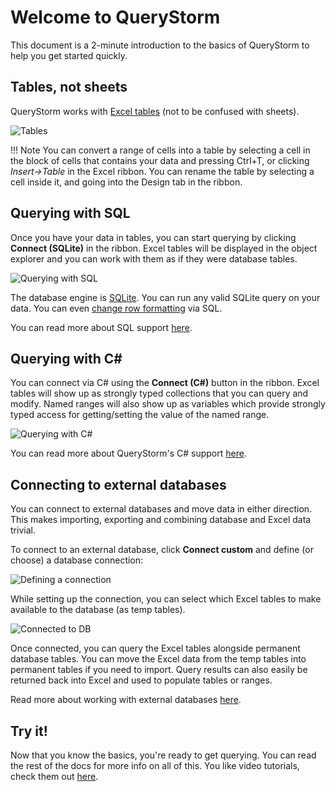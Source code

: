 # Welcome to QueryStorm

This document is a 2-minute introduction to the basics of QueryStorm to help you get started quickly.

## Tables, not sheets
QueryStorm works with [Excel tables](https://support.office.com/en-us/article/overview-of-excel-tables-7ab0bb7d-3a9e-4b56-a3c9-6c94334e492c "Excel tables") (not to be confused with sheets).

![Tables](https://www.querystorm.com/downloads/images/tables.png)

!!! Note
	You can convert a range of cells into a table by selecting a cell in the block of cells that contains your data and pressing Ctrl+T, or clicking *Insert->Table* in the Excel ribbon. You can rename the table by selecting a cell inside it, and going into the Design tab in the ribbon.

## Querying with SQL
Once you have your data in tables, you can start querying by clicking **Connect (SQLite)** in the ribbon. Excel tables will be displayed in the object explorer and you can work with them as if they were database tables.  

![Querying with SQL](https://www.querystorm.com/images/Untitled-Project.gif)

The database engine is [SQLite](https://www.sqlite.org). You can run any valid SQLite query on your data. You can even [change row formatting](../sql/formatting) via SQL.

You can read more about SQL support [here](../sql/querying).

## Querying with C# #
You can connect via C# using the **Connect (C#)** button in the ribbon. Excel tables will show up as strongly typed collections that you can query and modify. Named ranges will also show up as variables which provide strongly typed access for getting/setting the value of the named range.

![Querying with C#](https://www.querystorm.com/downloads/images/csharpintro.gif)

You can read more about QueryStorm's C# support [here](../csharp/querying).

## Connecting to external databases

You can connect to external databases and move data in either direction. This makes importing, exporting and combining database and Excel data trivial. 

To connect to an external database, click **Connect custom** and define (or choose) a database connection:

![Defining a connection](https://www.querystorm.com/images/images/connectivity.png)

While setting up the connection, you can select which Excel tables to make available to the database (as temp tables). 

![Connected to DB](https://i.imgur.com/3Fqom4n.png)

Once connected, you can query the Excel tables alongside permanent database tables. You can move the Excel data from the temp tables into permanent tables if you need to import. Query results can also easily be returned back into Excel and used to populate tables or ranges.

Read more about working with external databases [here](../external/databases).

## Try it!
Now that you know the basics, you're ready to get querying. You can read the rest of the docs for more info on all of this. You like video tutorials, check them out [here](https://www.querystorm.com/tutorials.html).   

